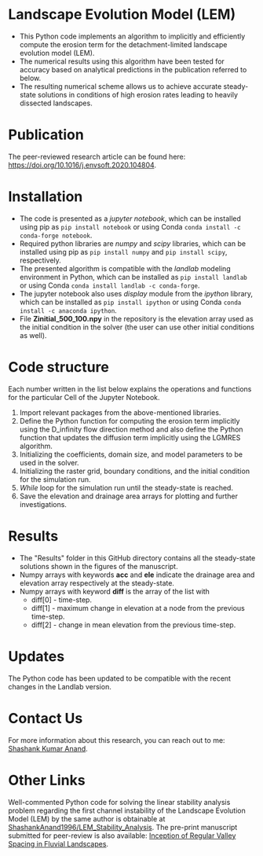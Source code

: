 # Landscape Evolution Model (LEM)

- This Python code implements an algorithm to implicitly and efficiently compute the erosion term for the detachment-limited landscape evolution model (LEM).
- The numerical results using this algorithm have been tested for accuracy based on analytical predictions in the publication referred to below.
- The resulting numerical scheme allows us to achieve accurate steady-state solutions in conditions of high erosion rates leading to heavily dissected landscapes.

# Publication

The peer-reviewed research article can be found here: https://doi.org/10.1016/j.envsoft.2020.104804.

# Installation

- The code is presented as a *jupyter notebook*, which can be installed using pip as `pip install notebook` or using Conda `conda install -c conda-forge notebook`.
- Required python libraries are *numpy* and *scipy* libraries, which can be installed using pip as `pip install numpy` and `pip install scipy`, respectively. 
- The presented algorithm is compatible with the *landlab* modeling environment in Python, which can be installed as `pip install landlab
` or using Conda `conda install landlab -c conda-forge`.
- The jupyter notebook also uses *display* module from the *ipython* library, which can be installed as `pip install ipython` or using Conda `conda install -c anaconda ipython`.
- File **Zinitial_500_100.npy** in the repository is the elevation array used as the initial condition in the solver (the user can use other initial conditions as well).

# Code structure

Each number written in the list below explains the operations and functions for the particular Cell of the Jupyter Notebook.
1. Import relevant packages from the above-mentioned libraries.
2. Define the Python function for computing the erosion term implicitly using the D_infinity flow direction method and also define the Python function that updates the diffusion term implicitly using the LGMRES algorithm. 
3. Initializing the coefficients, domain size, and model parameters to be used in the solver.
4. Initializing the raster grid, boundary conditions, and the initial condition for the simulation run.
5. *While* loop for the simulation run until the steady-state is reached.
9. Save the elevation and drainage area arrays for plotting and further investigations.

# Results

* The "Results" folder in this GitHub directory contains all the steady-state solutions shown in the figures of the manuscript.
* Numpy arrays with keywords **acc** and **ele** indicate the drainage area and elevation array respectively at the steady-state.
* Numpy arrays with keyword **diff** is the array of the list with
  * diff[0] - time-step.
  * diff[1] - maximum change in elevation at a node from the previous time-step.
  * diff[2] - change in mean elevation from the previous time-step.
 
 # Updates
 
The Python code has been updated to be compatible with the recent changes in the Landlab version.

# Contact Us

For more information about this research, you can reach out to me: [Shashank Kumar Anand](mailto:skanannd@princeton.edu?subject=[GitHub]%20Landscape%20Evolution%20Model%20(LEM)%20Numerical%20Solver). 

# Other Links

Well-commented Python code for solving the linear stability analysis problem regarding the first channel instability of the Landscape Evolution Model (LEM) by the same author is obtainable at [ShashankAnand1996/LEM_Stability_Analysis](https://github.com/ShashankAnand1996/LEM_Stability_Analysis). The pre-print manuscript submitted for peer-review is also available: [Inception of Regular Valley Spacing in Fluvial Landscapes](https://www.essoar.org/doi/10.1002/essoar.10511126.1).
